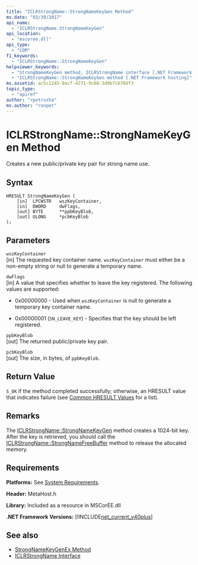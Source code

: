 ```yaml
---
title: "ICLRStrongName::StrongNameKeyGen Method"
ms.date: "03/30/2017"
api_name: 
  - "ICLRStrongName.StrongNameKeyGen"
api_location: 
  - "mscoree.dll"
api_type: 
  - "COM"
f1_keywords: 
  - "ICLRStrongName::StrongNameKeyGen"
helpviewer_keywords: 
  - "StrongNameKeyGen method, ICLRStrongName interface [.NET Framework hosting]"
  - "ICLRStrongName::StrongNameKeyGen method [.NET Framework hosting]"
ms.assetid: ac5c1245-9acf-4271-9c08-3d9b7c670df3
topic_type: 
  - "apiref"
author: "rpetrusha"
ms.author: "ronpet"
---
```

# ICLRStrongName::StrongNameKeyGen Method
Creates a new public/private key pair for strong name use.  
  
## Syntax  
  
```  
HRESULT StrongNameKeyGen (  
    [in]  LPCWSTR   wszKeyContainer,  
    [in]  DWORD     dwFlags,  
    [out] BYTE      **ppbKeyBlob,  
    [out] ULONG     *pcbKeyBlob  
);  
```  
  
## Parameters  
 `wszKeyContainer`  
 [in] The requested key container name. `wszKeyContainer` must either be a non-empty string or null to generate a temporary name.  
  
 `dwFlags`  
 [in] A value that specifies whether to leave the key registered. The following values are supported:  
  
-   0x00000000 - Used when `wszKeyContainer` is null to generate a temporary key container name.  
  
-   0x00000001 (`SN_LEAVE_KEY`) - Specifies that the key should be left registered.  
  
 `ppbKeyBlob`  
 [out] The returned public/private key pair.  
  
 `pcbKeyBlob`  
 [out] The size, in bytes, of `ppbKeyBlob`.  
  
## Return Value  
 `S_OK` if the method completed successfully; otherwise, an HRESULT value that indicates failure (see [Common HRESULT Values](https://go.microsoft.com/fwlink/?LinkId=213878) for a list).  
  
## Remarks  
 The [ICLRStrongName::StrongNameKeyGen](../../../../docs/framework/unmanaged-api/hosting/iclrstrongname-strongnamekeygen-method.md) method creates a 1024-bit key. After the key is retrieved, you should call the [ICLRStrongName::StrongNameFreeBuffer](../../../../docs/framework/unmanaged-api/hosting/iclrstrongname-strongnamefreebuffer-method.md) method to release the allocated memory.  
  
## Requirements  
 **Platforms:** See [System Requirements](../../../../docs/framework/get-started/system-requirements.md).  
  
 **Header:** MetaHost.h  
  
 **Library:** Included as a resource in MSCorEE.dll  
  
 **.NET Framework Versions:** [!INCLUDE[net_current_v40plus](../../../../includes/net-current-v40plus-md.md)]  
  
## See also
- [StrongNameKeyGenEx Method](../../../../docs/framework/unmanaged-api/hosting/iclrstrongname-strongnamekeygenex-method.md)
- [ICLRStrongName Interface](../../../../docs/framework/unmanaged-api/hosting/iclrstrongname-interface.md)
